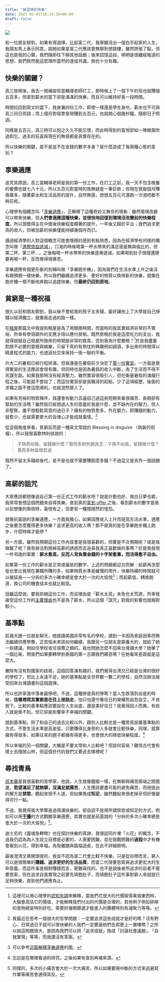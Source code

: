 ```yaml
---
title: "被習慣的快樂"
date: 2021-05-01T18:24:39+08:00
draft: false
---
```


![](https://cdn.pixabay.com/photo/2018/03/26/10/33/new-taiwan-dollar-3262198_960_720.jpg)

和一位朋友聊到，如果有得選擇，比起富二代，我寧願活出一個白手起家的人生，我朋友馬上表示同意，說她如果是富二代應該會無聊到想跳樓，雖然誇張了點，但這也是我的心聲，我們隨即往下聊其他話題；後來回憶這段，明明是很離經叛道的思想，我們居然能這麼理所當然的達成共識，倒也十分有趣。

## 快樂的關鍵？

高三放榜後，我去一間補習班當輔導老師打工，那時候上了一個下午的班也就賺個五百多，但拿到薪水的當下卻是滿滿的快樂，而且可以維持好長一段時間。

時間拉回到寫文的當下，我身兼四份工作，即使一樣還是學生身份，薪水也不可與高三同日而語；而上個月對發票發現賺到五百元，也就開心個幾秒鐘，隨即日子照過。

同樣是五百元，高三時可以抱之久久不能忘懷，而此時得到的喜悅卻如一陣微風吹過即忘，過去的狂喜與現在的無感都是真實存在的。

所以快樂的關鍵，是不是並不在金錢的數字本身？是什麼造成了我兩種心態的差別？

## 享樂適應

追究其原因，高三當輔導老師是我的第一份工作，在打工之前，我一天不包含晚餐的餐費也就七八十元，所以五百元對當時的我無疑是一筆巨款；但現在我每個月賺兩萬多，隨著薪水和生活品質的提升，自然無感，想想五百元可連跑一次酒吧都不夠花呢。

心理學有個概念叫「[享樂適應](https://health.hkej.com/health/article?suid=2095233&subjectline=快樂的真相：享樂適應)」，正解釋了這種奇妙又無奈的現象：雖然環境改變可以帶來快樂，但**人們會適應這種快樂，並很快地回復到環境沒改變前的快樂程度**。所以頭獎得主在中獎後快樂程度顯著的提升，一年後又歸於平淡；我們追求更高的收入，但被加薪的快樂僅能持續幾個月而已。

讀過經濟學的人對這個概念可能會隱隱的感到有點熟悉，因為在經濟學有同樣的概念叫做「[邊際效益遞減](https://zh.wikipedia.org/wiki/報酬遞減)」，口渴的時候喝第一杯水帶來的滿足感是無與倫比的，但第二杯、第三杯…，之後每喝一杯水帶來的快樂逐漸遞減，如果喝到肚子很撐還硬要再喝一杯，反而覺得很痛苦。

享樂適應有個更形象的別稱叫做「享樂跑步機」，因為我們在生活水準上升之後沒有跟預期一樣快樂，所以我們繼續追求更多、更好的物質以換得新的快樂，就像在跑步機一樣不斷地奔跑以追趕快樂，但**最終仍回到原地**。

## 貧窮是一種祝福

很久以前和朋友聊到，我以後不會給我的孩子太多錢，最好讓他上了大學就自己掙錢以經濟獨立，就像我走過的路一樣。

在[租屋](https://blog.jameshsu.csie.org/post/台北人在台大旁租屋/)那篇文中我提到租屋是為了用錢換時間，而當時的我其實經濟非常的不寬裕，所幸有學貸額外的支應才得以應付房租。既然房租於我是這麼吃力的支出，我就得說服自己租屋所換來的時間是非常的寶貴，否則我為什麼要租？[^1]於是我盡量割捨不必要的耍廢與娛樂，只留下真的有熱忱的興趣例如調酒，多出來的時間得以精進程式的能力，也透過社交來保持一張一馳的平衡。

升大二的暑假已經行程排滿，但我還是在暑假前夕決定了[第一份實習](https://blog.jameshsu.csie.org/post/2019暑假cool實習心得/)，一方面是覺得實習的生活應該會很有趣，但同時也是因為暑假的收入中斷，為了生活而不得不另謀生路。如果我那時沒有經濟壓力，雖然實習很吸引人，但在衡量暑假的滿檔行程之後，可能就不會投了；而這份實習卻是我職涯的起點，少了這項經歷，後面的求職之路不會這麼順利，也就泯然眾人了。

如果有充裕的物質條件，我還會有動力去逼自己過這些短期來看很痛苦、長期卻有幫助的生活嗎？雖然我已經想過人生的意義於我是什麼，並不缺內在的驅力，但人非聖賢，誰不想輕鬆寫意的過日子？擁有的物質愈多，外在驅力，即賺錢的動力，就愈少，也就需要更大的自律心才能成就事情。[^2]

從這個角度來看，貧窮反而是一種英文常說的 Blessing in disguise （偽裝的祝福），所以我很喜歡林則徐說的：

> 子孫若如我，留錢做什麼？賢而多財則損其志；子孫不如我，留錢做什麼？愚而多財益增其過

既然不留太多錢給後代，是不是也就不需要賺那麼多錢？不過這又是另外一個話題了。

## 高薪的詛咒

大家應該都想像過自己第一份正式工作的薪水吧？說是計劃也好、做白日夢也罷，我常常會想這個問題來自得其樂。直到真的[拿到 offer ](https://blog.jameshsu.csie.org/post/成為各處/#從海外實習到海外正職)之後，看到薪水的數字是我以前想像的兩倍時，喜悅有之，但更有一種隱隱然的惶恐。

就像前面說的享樂適應，一方面我擔心，如果因應收入上升而提高生活水準，適應之後要怎麼獲得更多快樂？追求更高的收入嗎？那不就真的是在享樂跑步機上跑步，什麼時候才能停？

另一方面，雖然我預期這份工作內容會是我很喜歡的，但要是不合預期呢？或是我做膩了呢？我有辦法割捨掉高薪的誘惑而去追尋我真正喜歡做的事嗎？於是我發現一件弔詭的事實：**薪水愈高，反而人背負著金錢的十字架愈重，而活得愈不自由。**

如果第一份工作的薪水是正常或偏低的數字，上述的問題都迎刃而解：起薪再怎麼低也會比我現在兼職所賺的多，如果物質水準是緩慢的爬升，快樂持續的時間就可以被延長——分拆的多次小確幸總是會大於一次的大愉悅[^3]；而起薪低，轉換跑道、換公司的機會成本也就比較低。

話雖這麼說，要我拒絕這份工作，而且理由是「薪水太高」未免也太荒謬，所幸我接受這份工作的[主要理由](https://blog.jameshsu.csie.org/post/成為各處/#出走)也不是為了薪水，所以這個「詛咒」對我的影響也就相對較小。

## 基準點

前幾天跟一位朋友聊天，她就讀美國非常有名的學校，讀到一半因為家庭因素而無法繼續供應學費，正苦惱未來該如何繼續，我跟另一位朋友是窮養大的，就給了她一些建議，例如住學校省住宿費之類的。我也問她怎麼不回來台灣讀大學？她舉了一個比喻，問我們如果要轉學到泰國的第一志願我們願意嗎？在她看來差距就是這麼大。

撇除有沒有對國家的歧視，這個回答滿有趣的，我們覺得台清交已經是台灣的很好的學校了，但比上永遠不足，她的基準點是全世界數一數二的學校，自然沒辦法接受回來台灣讀書的這個選擇。

所以也許家道中落者最慘吧，不過，這種慘是真的慘嗎？當人生跌落到谷底的時候，**往哪裡爬其實都是在往上坡路走**，怕只怕還守著往日的榮耀而自怨自艾，不肯放下。比較的基準點應該要設在人生谷底，還是美好往日？我覺得因人而異，有些人就是做不到，但它卻是影響幸不幸福的關鍵。

說到基準點，除了和自己的過去比較以外，跟別人比較也是一種常見設置基準點的方式，不管生活水準是高是低，只要賺得比身旁的人多就會比較快樂，同理，就算擁有得很多，如果往來的圈子都擁有得更多，也會很大的降低快樂程度。[^4]

所以幸福的另一個關鍵，大概是不要太常和人比較吧？但談何容易？難怪古代會有隱士去隱居山林，但這個世代的我們又要逃去哪裡呢？

## 尋找青鳥

[叔本華](https://zh.wikipedia.org/wiki/阿图尔·叔本华)是我很喜歡的哲學家，他說，人生就像鐘擺一樣，在無聊與痛苦兩端之間擺盪，**慾望滿足了就無聊，沒滿足就痛苦**，人生應該要盡可能的避免痛苦，而他提出的解方是**禁慾**，聽起來很不人道，但如果換成**知足**，雖然聽起來很老掉牙但好像變得可行一點。

不過，我覺得我大學算是過得滿快樂的，卻自認不是用所謂禁慾或知足的方式，例如可以用[**干擾**](https://www.books.com.tw/activity/2011/01/Irrationality/page042.html)的方式戰勝享樂適應，其實也就是前面說的「分拆的多次小確幸總是會大於一次的大愉悅」[^5]。

迪士尼的《靈魂急轉彎》也在探討快樂的真諦，我很認同片裡「火花」的概念，不過我仍認為為人生設立目標是必要的，人需要困難，並在挑戰困難的**過程**中才有機會看到火花，得到幸福。為免離題與篇幅過長，在此不詳細敘明。

最後澄清文章開頭提的，我並不認為富二代會比較不快樂，只是從目標而言，窮人可以是很簡單的**賺錢、追求更好的生活品質**，而富二代得要思索與追求更宏大的生命意義，而這件事是相對賺錢而言，更難尋找的。也不是說後者所追求的前者不需要思索，但在追求自我實現之前要先填飽肚子，而填飽肚子這件事對窮人來說就已足夠快樂，直到他們適應為止。

[^1]: 這裡可以用心理學的[認知失調](https://zh.wikipedia.org/wiki/認知失調)來解釋，當我們花很大的代價取得某個東西時，大腦會高估它的價值，才能解釋我們付出的代價是合理的，其他例子例如排隊的食物總是特別好吃、需要好幾關篩選才能進入的團體特別有凝聚力等等。

[^2]: 我最近在思考一個很大的哲學問題：一定要追求這些成就才是好的嗎？沒有野心，日常過日子就可以很快樂的人我們一定要逼他們去爬更上一層樓嗎？之所以說這問題很大，是因為我們可以把「追求成就」換成「討論社會議題」、「自我實現」等等，而我還沒有答案。

[^3]: 可以參考[這篇解釋享樂適應](https://medium.com/@howard4512/懂心理學讓你買得更爽-d9ccf2e72958)的圖。

[^4]: 忘記是在哪裡看過的研究，之後如果有查到再補來源。

[^5]: 同樣的，多次的小痛苦會大於一次大痛苦，所以如果要用中斷的方式來逃避寫作業等痛苦會適得其反。
